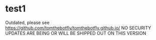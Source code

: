 # test1

Outdated, please see https://github.com/tomthebotfly/tomthebotfly.github.io/
NO SECURITY UPDATES ARE BEING OR WILL BE SHIPPED OUT ON THIS VERSION

